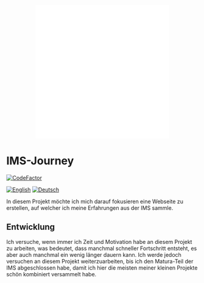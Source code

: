 <p align="center">
    <img width="350" src="assets/favicon.png">
</p>

# IMS-Journey
[![CodeFactor](https://www.codefactor.io/repository/github/shane-sama/ims-journey/badge)](https://www.codefactor.io/repository/github/shane-sama/ims-journey)

[![English](https://img.shields.io/badge/Language-English-blue.svg)](https://github.com/Shane-sama/IMS-Journey/blob/main/README.md)
[![Deutsch](https://img.shields.io/badge/Language-Deutsch-red.svg)](https://github.com/Shane-sama/IMS-Journey/blob/main/README-de.MD)

In diesem Projekt möchte ich mich darauf fokusieren eine Webseite zu erstellen, auf welcher ich meine Erfahrungen aus der IMS sammle.

## Entwicklung
Ich versuche, wenn immer ich Zeit und Motivation habe an diesem Projekt zu arbeiten, was bedeutet, dass manchmal schneller Fortschritt entsteht, es aber auch manchmal ein wenig länger dauern kann. Ich werde jedoch versuchen an diesem Projekt weiterzuarbeiten, bis ich den Matura-Teil der IMS abgeschlossen habe, damit ich hier die meisten meiner kleinen Projekte schön kombiniert versammelt habe.